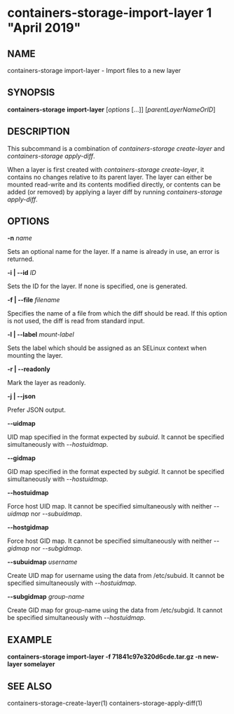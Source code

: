 # containers-storage-import-layer 1 "April 2019"

## NAME
containers-storage import-layer - Import files to a new layer

## SYNOPSIS
**containers-storage** **import-layer** [*options* [...]] [*parentLayerNameOrID*]

## DESCRIPTION
This subcommand is a combination of *containers-storage create-layer* and
*containers-storage apply-diff*.

When a layer is first created with *containers-storage create-layer*, it
contains no changes relative to its parent layer.
The layer can either be mounted read-write and its contents modified
directly, or contents can be added (or removed) by applying a layer diff
by running *containers-storage apply-diff*.

## OPTIONS
**-n** *name*

Sets an optional name for the layer. If a name is already in use, an error is
returned.

**-i | --id** *ID*

Sets the ID for the layer. If none is specified, one is generated.

**-f | --file** *filename*

Specifies the name of a file from which the diff should be read. If this
option is not used, the diff is read from standard input.

**-l | --label** *mount-label*

Sets the label which should be assigned as an SELinux context when mounting the
layer.

**-r | --readonly**

Mark the layer as readonly.

**-j | --json**

Prefer JSON output.

**--uidmap**

UID map specified in the format expected by *subuid*. It cannot be specified simultaneously with *--hostuidmap*.

**--gidmap**

GID map specified in the format expected by *subgid*. It cannot be specified simultaneously with *--hostuidmap*.

**--hostuidmap**

Force host UID map. It cannot be specified simultaneously with neither *--uidmap* nor *--subuidmap*.

**--hostgidmap**

Force host GID map. It cannot be specified simultaneously with neither *--gidmap* nor *--subgidmap*.

**--subuidmap** *username*

Create UID map for username using the data from /etc/subuid. It cannot be specified simultaneously with *--hostuidmap*.

**--subgidmap** *group-name*

Create GID map for group-name using the data from /etc/subgid. It cannot be specified simultaneously with *--hostuidmap*.

## EXAMPLE
**containers-storage import-layer -f 71841c97e320d6cde.tar.gz -n new-layer somelayer**

## SEE ALSO
containers-storage-create-layer(1)
containers-storage-apply-diff(1)
